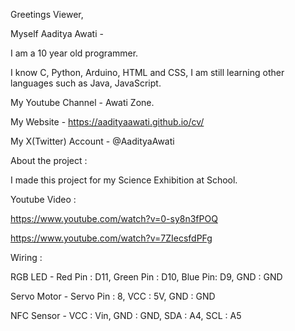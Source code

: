 Greetings Viewer,


Myself Aaditya Awati - 

I am a 10 year old programmer.


I know C, Python, Arduino, HTML and CSS, I am still learning other languages such as Java, JavaScript.


My Youtube Channel - Awati Zone.


My Website - https://aadityaawati.github.io/cv/


My  X(Twitter) Account - @AadityaAwati



About the project :



I made this project for my Science Exhibition at School.



Youtube Video :



https://www.youtube.com/watch?v=0-sy8n3fPOQ



https://www.youtube.com/watch?v=7ZIecsfdPFg



Wiring :

RGB LED - Red Pin : D11, Green Pin : D10, Blue Pin: D9, GND : GND


Servo Motor - Servo Pin : 8, VCC : 5V, GND : GND


NFC Sensor - VCC : Vin, GND : GND, SDA : A4, SCL : A5



